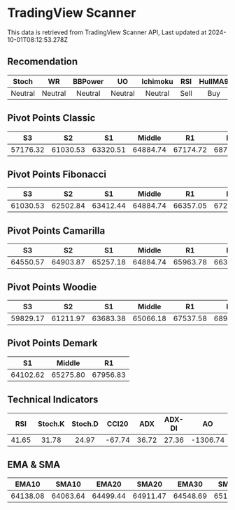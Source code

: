 # TradingView Scanner
This data is retrieved from TradingView Scanner API, Last updated at 2024-10-01T08:12:53.278Z

## Recomendation
| Stoch | WR | BBPower | UO | Ichimoku | RSI | HullMA9 |
| :---: | :---: | :---: | :---: | :---: | :---: | :---: |
| Neutral | Neutral | Neutral | Neutral | Neutral | Sell | Buy |

## Pivot Points Classic
| S3 | S2 | S1 | Middle | R1 | R2 | R3 |
| :---: | :---: | :---: | :---: | :---: | :---: | :---: |
| 57176.32 | 61030.53 | 63320.51 | 64884.74 | 67174.72 | 68738.95 | 72593.16 |

## Pivot Points Fibonacci
| S3 | S2 | S1 | Middle | R1 | R2 | R3 |
| :---: | :---: | :---: | :---: | :---: | :---: | :---: |
| 61030.53 | 62502.84 | 63412.44 | 64884.74 | 66357.05 | 67266.65 | 68738.95 |

## Pivot Points Camarilla
| S3 | S2 | S1 | Middle | R1 | R2 | R3 |
| :---: | :---: | :---: | :---: | :---: | :---: | :---: |
| 64550.57 | 64903.87 | 65257.18 | 64884.74 | 65963.78 | 66317.09 | 66670.39 |

## Pivot Points Woodie
| S3 | S2 | S1 | Middle | R1 | R2 | R3 |
| :---: | :---: | :---: | :---: | :---: | :---: | :---: |
| 59829.17 | 61211.97 | 63683.38 | 65066.18 | 67537.58 | 68920.39 | 71391.79 |

## Pivot Points Demark
| S1 | Middle | R1 |
| :---: | :---: | :---: |
| 64102.62 | 65275.80 | 67956.83 |

## Technical Indicators
| RSI | Stoch.K | Stoch.D | CCI20 | ADX | ADX-DI | AO | Mom | MACD | MACD | W.R | HullMA9 |
| :---: | :---: | :---: | :---: | :---: | :---: | :---: | :---: | :---: | :---: | :---: | :---: |
| 41.65 | 31.78 | 24.97 | -67.74 | 36.72 | 27.36 | -1306.74 | -2010.23 | -312.23 | -106.18 | -66.35 | 63719.57 |

## EMA & SMA
| EMA10 | SMA10 | EMA20 | SMA20 | EMA30 | SMA30 | EMA50 | SMA50 | EMA100 | SMA100 | EMA200 | SMA200 |
| :---: | :---: | :---: | :---: | :---: | :---: | :---: | :---: | :---: | :---: | :---: | :---: |
| 64138.08 | 64063.64 | 64499.44 | 64911.47 | 64548.69 | 65104.30 | 64243.75 | 64517.26 | 63055.43 | 62925.86 | 61721.99 | 60181.11 |